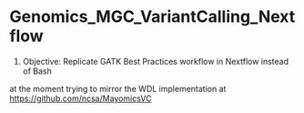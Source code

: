 # Genomics_MGC_VariantCalling_Nextflow

1. Objective:
Replicate GATK Best Practices workflow in Nextflow instead of Bash

at the moment trying to mirror the WDL implementation at https://github.com/ncsa/MayomicsVC
